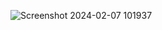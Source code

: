 ![Screenshot 2024-02-07 101937](https://github.com/meowsnow23/chromeosbrunch/assets/151361885/d806248a-fee8-4b14-a38f-d1ec85bc2979)
